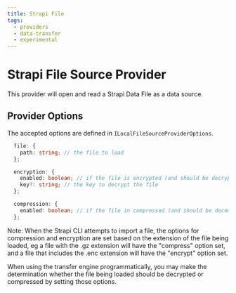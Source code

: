 ```yaml
---
title: Strapi File
tags:
  - providers
  - data-transfer
  - experimental
---
```


# Strapi File Source Provider

This provider will open and read a Strapi Data File as a data source.

## Provider Options

The accepted options are defined in `ILocalFileSourceProviderOptions`.

```typescript
  file: {
    path: string; // the file to load
  };

  encryption: {
    enabled: boolean; // if the file is encrypted (and should be decrypted)
    key?: string; // the key to decrypt the file
  };

  compression: {
    enabled: boolean; // if the file in compressed (and should be decompressed)
  };
```

Note: When the Strapi CLI attempts to import a file, the options for compression and encryption are set based on the extension of the file being loaded, eg a file with the .gz extension will have the "compress" option set, and a file that includes the .enc extension will have the "encrypt" option set.

When using the transfer engine programmatically, you may make the determination whether the file being loaded should be decrypted or compressed by setting
those options.
